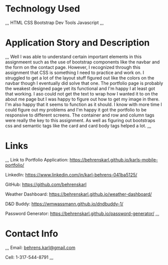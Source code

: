 # Technology Used
,,,
HTML
CSS Bootstrap
Dev Tools
Javascript
,,,

# Application Story and Description
,,,
Well I was able to understand certain important elements in this assignmeent such as the use of bootstrap components like the navbar and the form on the contact page. However, I recognized through this assignment that CSS is something I need to practice and work on. I struggled to get a lot of the layout stuff figured out like the colors on the navbar though I eventually did solve that one. The portfolio page is probably the weakest designed page yet its functional and I'm happy I at least got that working. I aso could not get the text to wrap how I wanted it to on the about me page but I was happy to figure out how to get my image in there. I'm also happy that it seems to function as it should. I know with more time I could figure out my problems and I'm happy it got the portfolio to be responsive to different screens. The container and row and column tags were really the key to this assignment. As well as figuring out bootstraps css and semantic tags like the card and card body tags helped a lot. 
,,,

# Links
,,,
Link to Portfolio Application:
https://behrenskarl.github.io/karls-mobile-portfolio/

LinkedIn:
https://www.linkedin.com/in/karl-behrens-041ba5125/

GitHub:
https://github.com/behrenskarl

Weather Dashboard:
https://behrenskarl.github.io/weather-dashboard/

D&D Buddy: 
https://wmwassmann.github.io/dndbuddy-1/

Password Generator:
https://behrenskarl.github.io/password-generator/
,,,

# Contact Info
,,,
Email:
behrens.karl@gmail.com

Cell:
1-317-544-8791
,,,